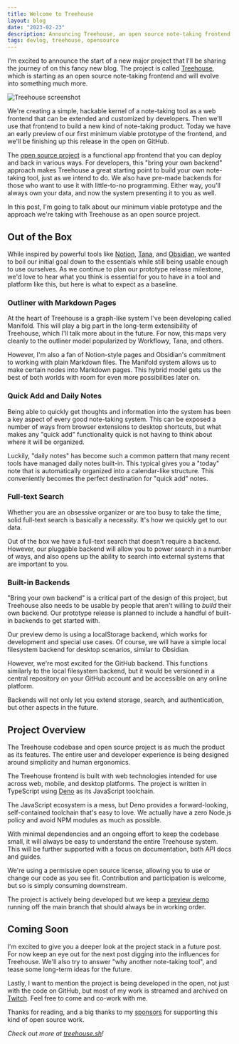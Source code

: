 ```yaml
---
title: Welcome to Treehouse
layout: blog
date: "2023-02-23"
description: Announcing Treehouse, an open source note-taking frontend and will evolve into something much more.
tags: devlog, treehouse, opensource
---
```


I'm excited to announce the start of a new major project that I'll be sharing the journey of on this fancy new blog. The project is called [Treehouse](https://treehouse.sh/), which is starting as an open source note-taking frontend and will evolve into something much more.

![Treehouse screenshot](https://treehouse.sh/photos/hero-image.png)

We're creating a simple, hackable kernel of a note-taking tool as a web frontend that can be extended and customized by developers. Then we'll use that frontend to build a new kind of note-taking product. Today we have an early preview of our first minimum viable prototype of the frontend, and we'll be finishing up this release in the open on GitHub.

The [open source project](https://github.com/treehousedev/treehouse) is a functional app frontend that you can deploy and back in various ways. For developers, this "bring your own backend" approach makes Treehouse a great starting point to build your own note-taking tool, just as we intend to do. We also have pre-made backends for those who want to use it with little-to-no programming. Either way, you'll always own your data, and now the system presenting it to you as well. 

In this post, I'm going to talk about our minimum viable prototype and the approach we're taking with Treehouse as an open source project.

## Out of the Box

While inspired by powerful tools like [Notion](https://www.notion.so/), [Tana](https://tana.inc/), and [Obsidian](https://obsidian.md/), we wanted to boil our initial goal down to the essentials while still being usable enough to use ourselves. As we continue to plan our prototype release milestone, we'd love to hear what you think is essential for you to have in a tool and platform like this, but here is what to expect as a baseline.

### Outliner with Markdown Pages

At the heart of Treehouse is a graph-like system I've been developing called Manifold. This will play a big part in the long-term extensibility of Treehouse, which I'll talk more about in the future. For now, this maps very cleanly to the outliner model popularized by Workflowy, Tana, and others.

However, I'm also a fan of Notion-style pages and Obsidian's commitment to working with plain Markdown files. The Manifold system allows us to make certain nodes into Markdown pages. This hybrid model gets us the best of both worlds with room for even more possibilities later on.

### Quick Add and Daily Notes

Being able to quickly get thoughts and information into the system has been a key aspect of every good note-taking system. This can be exposed a number of ways from browser extensions to desktop shortcuts, but what makes any "quick add" functionality quick is not having to think about where it will be organized.

Luckily, "daily notes" has become such a common pattern that many recent tools have managed daily notes built-in. This typical gives you a "today" note that is automatically organized into a calendar-like structure. This conveniently becomes the perfect destination for "quick add" notes.

### Full-text Search

Whether you are an obsessive organizer or are too busy to take the time, solid full-text search is basically a necessity. It's how we quickly get to our data. 

Out of the box we have a full-text search that doesn't require a backend. However, our pluggable backend will allow you to power search in a number of ways, and also opens up the ability to search into external systems that are important to you.

### Built-in Backends

"Bring your own backend" is a critical part of the design of this project, but Treehouse also needs to be usable by people that aren't willing to *build* their own backend. Our prototype release is planned to include a handful of built-in backends to get started with.

Our preview demo is using a localStorage backend, which works for development and special use cases. Of course, we will have a simple local filesystem backend for desktop scenarios, similar to Obsidian.

However, we're most excited for the GitHub backend. This functions similarly to the local filesystem backend, but it would be versioned in a central repository on your GitHub account and be accessible on any online platform.

Backends will not only let you extend storage, search, and authentication, but other aspects in the future. 

## Project Overview

The Treehouse codebase and open source project is as much the product as its features. The entire user and developer experience is being designed around simplicity and human ergonomics.

The Treehouse frontend is built with web technologies intended for use across web, mobile, and desktop platforms. The project is written in TypeScript using [Deno](https://deno.land/) as its JavaScript toolchain.

The JavaScript ecosystem is a mess, but Deno provides a forward-looking, self-contained toolchain that's easy to love. We actually have a zero Node.js policy and avoid NPM modules as much as possible.

With minimal dependencies and an ongoing effort to keep the codebase small, it will always be easy to understand the entire Treehouse system. This will be further supported with a focus on documentation, both API docs and guides.

We're using a permissive open source license, allowing you to use or change our code as you see fit. Contribution and participation is welcome, but so is simply consuming downstream. 

The project is actively being developed but we keep a [preview demo](https://treehouse.sh/demo/) running off the main branch that should always be in working order.

## Coming Soon

I'm excited to give you a deeper look at the project stack in a future post. For now keep an eye out for the next post digging into the influences for Treehouse. We'll also try to answer "why another note-taking tool", and tease some long-term ideas for the future.

Lastly, I want to mention the project is being developed in the open, not just with the code on GitHub, but most of my work is streamed and archived on [Twitch](https://www.twitch.tv/progrium). Feel free to come and co-work with me.

Thanks for reading, and a big thanks to my [sponsors](https://github.com/sponsors/progrium/) for supporting this kind of open source work. 

*Check out more at [treehouse.sh](https://treehouse.sh)!*
